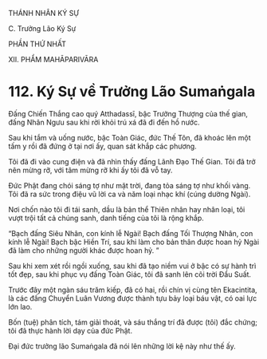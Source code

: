 THÁNH NHÂN KÝ SỰ

C. Trưởng Lão Ký Sự

PHẦN THỨ NHẤT

XII. PHẨM MAHĀPARIVĀRA

# 112. Ký Sự về Trưởng Lão Sumaṅgala

Đấng Chiến Thắng cao quý Atthadassī, bậc Trưởng Thượng của thế gian, đấng Nhân Ngưu sau khi rời khỏi trú xá đã đi đến hồ nước.

Sau khi tắm và uống nước, bậc Toàn Giác, đức Thế Tôn, đã khoác lên một tấm y rồi đã đứng ở tại nơi ấy, quan sát khắp các phương.

Tôi đã đi vào cung điện và đã nhìn thấy đấng Lãnh Đạo Thế Gian. Tôi đã trở nên mừng rỡ, với tâm mừng rỡ khi ấy tôi đã vỗ tay.

Đức Phật đang chói sáng tợ như mặt trời, đang tỏa sáng tợ như khối vàng. Tôi đã ra sức trong điệu vũ lời ca và năm loại nhạc khí (cúng dường Ngài).

Nơi chốn nào tôi đi tái sanh, dầu là bản thể Thiên nhân hay nhân loại, tôi vượt trội tất cả chúng sanh, danh tiếng của tôi là rộng khắp.

“Bạch đấng Siêu Nhân, con kính lễ Ngài! Bạch đấng Tối Thượng Nhân, con kính lễ Ngài! Bạch bậc Hiền Trí, sau khi làm cho bản thân được hoan hỷ Ngài đã làm cho những người khác được hoan hỷ. ”

Sau khi xem xét rồi ngồi xuống, sau khi đã tạo niềm vui ở bậc có sự hành trì tốt đẹp, sau khi phục vụ đấng Toàn Giác, tôi đã sanh lên cõi trời Đẩu Suất.

Trước đây một ngàn sáu trăm kiếp, đã có hai, rồi chín vị cùng tên Ekacintita, là các đấng Chuyển Luân Vương được thành tựu bảy loại báu vật, có oai lực lớn lao.

Bốn (tuệ) phân tích, tám giải thoát, và sáu thắng trí đã được (tôi) đắc chứng; tôi đã thực hành lời dạy của đức Phật.

Đại đức trưởng lão Sumaṅgala đã nói lên những lời kệ này như thế ấy.
